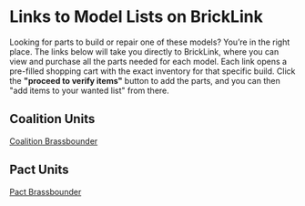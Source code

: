 # Links to Model Lists on BrickLink
Looking for parts to build or repair one of these models? You’re in the right place. The links below will take you directly to BrickLink, where you can view and purchase all the parts needed for each model. Each link opens a pre-filled shopping cart with the exact inventory for that specific build. Click the **"proceed to verify items"** button to add the parts, and you can then "add items to your wanted list" from there.
## Coalition Units
[Coalition Brassbounder](https://www.bricklink.com/v2/wanted/upload.page?sessionid=89BC1AC045BBA568F43DCA57B2BA0670&modelname=UntitledModel&token=%2Fuser%2F1899631.f8a3f903.xml)
## Pact Units
[Pact Brassbounder](https://www.bricklink.com/v2/wanted/upload.page?sessionid=89BC1AC045BBA568F43DCA57B2BA0670&modelname=UntitledModel&token=%2Fuser%2F1899631.92cac749.xml)
